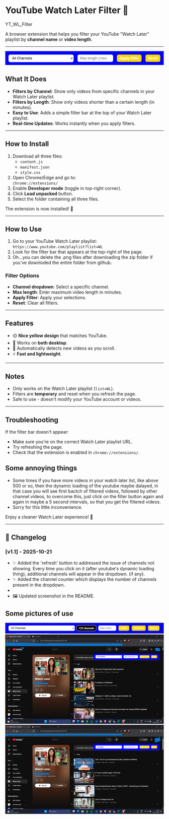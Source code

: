 # YouTube Watch Later Filter 🎥

YT_WL_Filter

A browser extension that helps you filter your YouTube "Watch Later" playlist by **channel name** or **video length**.

---

![alt text](1.png)

## What It Does

- **Filters by Channel**: Show only videos from specific channels in your Watch Later playlist.  
- **Filters by Length**: Show only videos shorter than a certain length (in minutes).  
- **Easy to Use**: Adds a simple filter bar at the top of your Watch Later playlist.  
- **Real-time Updates**: Works instantly when you apply filters.  

---

## How to Install

1. Download all three files:
   - `content.js`
   - `manifest.json`
   - `style.css`
2. Open Chrome/Edge and go to:  
`chrome://extensions/`
3. Enable **Developer mode** (toggle in top-right corner).  
4. Click **Load unpacked** button.  
5. Select the folder containing all three files.  

The extension is now installed! 🎉

---

## How to Use

1. Go to your YouTube Watch Later playlist:  
`https://www.youtube.com/playlist?list=WL`
2. Look for the filter bar that appears at the top-right of the page.
3. Oh...you can delete the .png files after downloading the zip folder if you've downloded the entire folder from github.  

### Filter Options

- **Channel dropdown**: Select a specific channel.  
- **Max length**: Enter maximum video length in minutes.  
- **Apply Filter**: Apply your selections.  
- **Reset**: Clear all filters.  

---

## Features

- 🟡 **Nice yellow design** that matches YouTube.  
- 📱 Works on **both desktop**.  
- 🔄 Automatically detects new videos as you scroll.  
- ⚡ **Fast and lightweight**.  

---

## Notes

- Only works on the Watch Later playlist (`list=WL`).  
- Filters are **temporary** and reset when you refresh the page.  
- Safe to use - doesn't modify your YouTube account or videos.  

---

## Troubleshooting

If the filter bar doesn't appear:  

- Make sure you're on the correct Watch Later playlist URL.  
- Try refreshing the page.  
- Check that the extension is enabled in `chrome://extensions/`.  

## Some annoying things

- Some times if you have more videos in your watch later list, like above 500 or so, then the dynamic loading of the youtube maybe dalayed, in that case you will see first bactch of filtered videos, followed by other channel videos, to overcome this, just click on the filter button again and again in maybe a 5 second intervals, so that you get the filtered videos.
- Sorry for this little inconvenience.

Enjoy a cleaner Watch Later experience! 🚀

---

## 📝 Changelog

### [v1.1] - 2025-10-21
- ✨ Added the 'refresh' button to addressed the issue of channels not showing. Every time you click on it (after youtube's dynamic loading thing), additional channels will appear in the dropdown. (if any).
- ✨ Added the channel counter which displays the number of channels present in the dropdown.
- 
- 🖼️ Updated screenshot in the README.  


## Some pictures of use
![alt text](<1.1.png>)
![alt text](<Screenshot 1(575).png>)
![alt text](<Screenshot 2 (576).png>)
